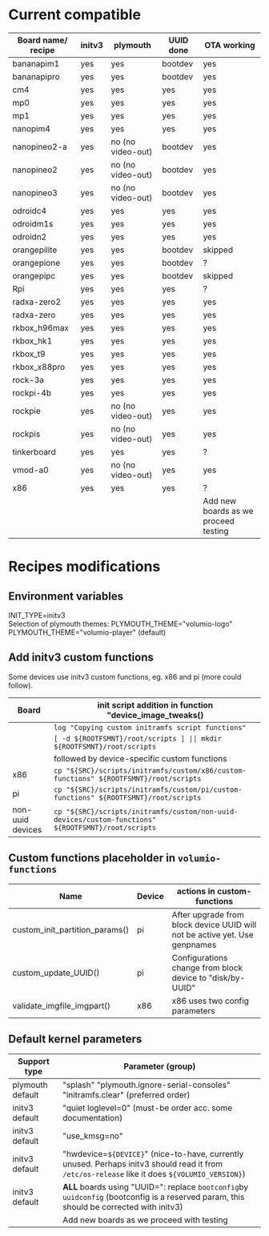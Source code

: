 
# Current compatible

|Board name/ recipe|initv3|plymouth|UUID done|OTA working
|---|---|---|---|---|
bananapim1 | yes | yes | bootdev | yes
bananapipro | yes | yes | bootdev | yes
cm4 | yes | yes | yes | yes
mp0 | yes | yes | yes | yes
mp1 | yes | yes | yes | yes
nanopim4 | yes | yes | yes | yes
nanopineo2-a | yes | no (no video-out) | bootdev | yes
nanopineo2 | yes | no (no video-out) | bootdev | yes
nanopineo3 | yes | no (no video-out) | bootdev | yes
odroidc4 | yes | yes | yes | yes
odroidm1s | yes | yes | yes | yes
odroidn2 | yes | yes | yes | yes
orangepilite | yes | yes | bootdev | skipped
orangepione | yes | yes | bootdev | ?
orangepipc | yes | yes | bootdev | skipped
Rpi | yes | yes | yes | ?
radxa-zero2 | yes | yes | yes | yes
radxa-zero | yes | yes | yes | yes
rkbox_h96max | yes | yes | yes | yes
rkbox_hk1 | yes | yes | yes | yes
rkbox_t9 | yes | yes | yes | yes
rkbox_x88pro | yes | yes | yes | yes
rock-3a | yes | yes | yes | yes
rockpi-4b | yes | yes | yes | yes
rockpie | yes | no (no video-out) | yes | yes
rockpis | yes | no (no video-out) | yes | yes
tinkerboard | yes | yes | yes | ?
vmod-a0 | yes | no (no video-out) | yes | yes
x86 | yes | yes | yes | ?
|||||Add new boards as we proceed testing

# Recipes modifications

## Environment variables
INIT_TYPE=initv3  
Selection of plymouth themes:
PLYMOUTH_THEME="volumio-logo"
PLYMOUTH_THEME="volumio-player" (default)

## Add initv3 custom functions
Some devices use initv3 custom functions, eg. x86 and pi (more could follow).

|Board|init script addition in function "device_image_tweaks()|
|---|---|
||```log "Copying custom initramfs script functions"```
||```[ -d ${ROOTFSMNT}/root/scripts ] \|\| mkdir ${ROOTFSMNT}/root/scripts```
||followed by device-specific custom functions
|x86|```cp "${SRC}/scripts/initramfs/custom/x86/custom-functions" ${ROOTFSMNT}/root/scripts```
|pi|```cp "${SRC}/scripts/initramfs/custom/pi/custom-functions" ${ROOTFSMNT}/root/scripts```
|non-uuid devices|```cp "${SRC}/scripts/initramfs/custom/non-uuid-devices/custom-functions" ${ROOTFSMNT}/root/scripts```

## Custom functions placeholder in ```volumio-functions```
|Name|Device|actions in custom-functions|
|---|---|---|
|custom_init_partition_params()|pi|After upgrade from block device UUID will not be active yet. Use genpnames|
|custom_update_UUID()|pi|Configurations change from block device to "disk/by-UUID"|
|validate_imgfile_imgpart()|x86|x86 uses two config parameters

## Default kernel parameters
|Support type|Parameter (group)
|---|---|
|plymouth default|"splash" "plymouth.ignore-serial-consoles" "initramfs.clear" (preferred order)
|initv3 default|"quiet loglevel=0" (must-be order acc. some documentation)
|initv3 default|"use_kmsg=no"
|initv3 default|"hwdevice=```${DEVICE}```" (nice-to-have, currently unused. Perhaps initv3 should read it from ```/etc/os-release``` like it does ```${VOLUMIO_VERSION}```)
|initv3 default|**ALL** boards using "UUID=": replace ```bootconfig```by ```uuidconfig``` (bootconfig is a reserved param, this should be corrected with initv3)
||Add new boards as we proceed with testing||

